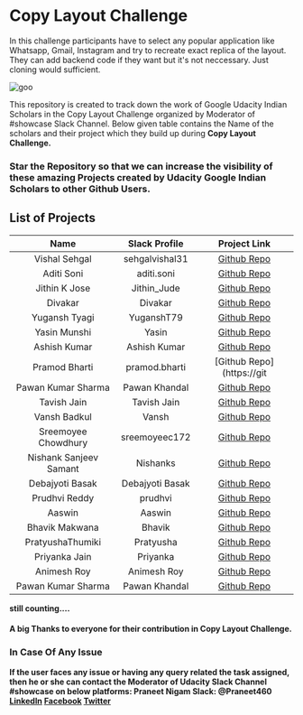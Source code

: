 # Copy Layout Challenge
In this challenge participants have to select any popular application like Whatsapp, Gmail, Instagram and try to recreate exact replica of the layout. They can add backend code if they want but it's not neccessary. Just cloning would sufficient. 

![goo](https://user-images.githubusercontent.com/23660137/38502904-4f3f38bc-3c2e-11e8-83bd-e2ef815da9ce.PNG)

This repository is created to track down the work of Google Udacity Indian Scholars in the Copy Layout Challenge organized by Moderator of #showcase Slack Channel.
Below given table contains the Name of the scholars and their project which they build up during <b>Copy Layout Challenge.

### Star the Repository so that we can increase the visibility of these amazing Projects created by Udacity Google Indian Scholars to other Github Users.

## List of Projects

|  Name | Slack Profile   | Project Link  |
|:---:|:---:|:---:|
| Vishal Sehgal  | sehgalvishal31 | [Github Repo](https://github.com/CoderVishalSehgal/UdacityLayoutChallengeTwitterClone)  |
| Aditi Soni  | aditi.soni  | [Github Repo](https://github.com/aditisoni8899/HikeClone)  |
| Jithin K Jose  |  Jithin_Jude | [Github Repo](https://github.com/Jithin-Jude/GooglePlayClone)  |
|  Divakar | Divakar  | [Github Repo](https://github.com/divakarkd/Sunshine-Flutter)  |
| Yugansh Tyagi  | YuganshT79  | [Github Repo](https://github.com/YuganshT79/Whatsapp-Copy-Layout)  |
| Yasin Munshi  | Yasin  | [Github Repo](https://github.com/Yasin21/YoutubeCopy)  |
| Ashish Kumar  | Ashish Kumar  | [Github Repo](https://github.com/ashishkumar160/InstagramClone)  |
| Pramod Bharti  |  pramod.bharti |  [Github Repo](https://git |hub.com/pramodbharti/TelegramXClone-db) |Animesh Roy | [Github Repo](https://github.com/animeshroydev/GooglePlusHomeLayoutClone) |
| Pawan Kumar Sharma | Pawan Khandal | [Github Repo](https://github.com/pawankhandal52/UdacityLayoutChallengeYourStoryClone) |
| Tavish Jain  |  Tavish Jain |  [Github Repo](https://github.com/tavishjain/GmailCopyLayoutChallenge) |
|  Vansh Badkul | Vansh  | [Github Repo](https://github.com/vansh1sh/CopyLayoutChallenge)  |
| Sreemoyee Chowdhury  | sreemoyeec172  | [Github Repo](https://github.com/haikubabe/Inbox-by-Gmail-Copy-Layout)  |
|  Nishank Sanjeev Samant | Nishanks  | [Github Repo](https://github.com/nishank95/Exchange-a-Gram)  |
|  Debajyoti Basak | Debajyoti Basak  |  [Github Repo](https://github.com/debo1994/PhonePeClone) |
| Prudhvi Reddy | prudhvi | [Github Repo](https://github.com/prudhvir3ddy/SlackClone) |
| Aaswin | Aaswin | [Github Repo](https://github.com/Aaswin1996/HomeActivity) |
| Bhavik Makwana | Bhavik | [Github Repo](https://github.com/ibhavikmakwana/UdacityAppClone) |
| PratyushaThumiki | Pratyusha | [Github Repo](https://github.com/PratyushaThumiki/GmailClone) |
| Priyanka Jain | Priyanka | [Github Repo](https://github.com/Priya997/Telegram_app_clone) |
| Animesh Roy | Animesh Roy | [Github Repo](https://github.com/animeshroydev/GooglePlusHomeLayoutClone) |
| Pawan Kumar Sharma | Pawan Khandal | [Github Repo](https://github.com/pawankhandal52/UdacityLayoutChallengeYourStoryClone) |
still counting....

#### A big Thanks to everyone for their contribution in Copy Layout Challenge.

### In Case Of Any Issue
If the user faces any issue or having any query related the task assigned, then he or she can contact the Moderator of Udacity Slack Channel #showcase on below platforms:
Praneet Nigam
Slack: @Praneet460
[LinkedIn](https://www.linkedin.com/in/praneet-nigam-8b33b8121/) 
[Facebook](https://www.facebook.com/praneet.nigam.5) 
[Twitter](https://twitter.com/praneetnigam) 
 
